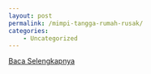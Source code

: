 ```yaml
---
layout: post
permalink: /mimpi-tangga-rumah-rusak/
categories:
    - Uncategorized
---
```


[Baca Selengkapnya](/08)